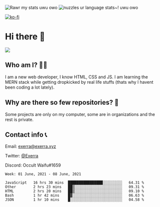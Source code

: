 ![Rawr my stats uwu owo](https://github-readme-stats.vercel.app/api?username=Exerra&show_icons=true&theme=buefy)
![nuzzles ur language stats~! uwu owo](https://github-readme-stats.vercel.app/api/top-langs/?username=Exerra&layout=compact)

[![ko-fi](https://www.ko-fi.com/img/githubbutton_sm.svg)](https://ko-fi.com/X8X130H96)
# Hi there 👋
<a href="https://status.exerra.xyz" id="freshstatus-badge-root"
  data-banner-style="compact">
  <img src="https://public-api.freshstatus.io/v1/public/badge.svg/?badge=0b9b52df-6e1d-4d16-b836-5595b35bcef8" />
    </a>
## Who am I? 🙋‍♀️
I am a new web developer, I know HTML, CSS and JS. I am learning the MERN stack while getting dropkicked by real life stuffs (thats why I havent been coding a lot lately).
## Why are there so few repositories? 🤔
Some projects are only on my computer, some are in organizations and the rest is private.
## Contact info 📞
Email: [exerra@exerra.xyz](mailto:exerra@exerra.xyz)

Twitter: [@Exerra](https://twitter.com/exerra)

Discord: Occult Waifu#1659

<!--START_SECTION:waka-->
```text
Week: 01 June, 2021 - 08 June, 2021

JavaScript   16 hrs 30 mins  ████████████████░░░░░░░░░   64.31 % 
Other        2 hrs 23 mins   ██▒░░░░░░░░░░░░░░░░░░░░░░   09.31 % 
HTML         2 hrs 20 mins   ██▒░░░░░░░░░░░░░░░░░░░░░░   09.10 % 
Bash         1 hr 42 mins    █▓░░░░░░░░░░░░░░░░░░░░░░░   06.63 % 
JSON         1 hr 10 mins    █░░░░░░░░░░░░░░░░░░░░░░░░   04.58 % 
```
<!--END_SECTION:waka-->

